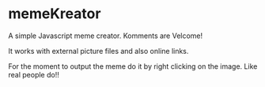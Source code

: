 # memeKreator
A simple Javascript meme creator.
Komments are Velcome!

It works with external picture files and also online links.

For the moment to output the meme do it by right clicking on the image. Like real people do!!
